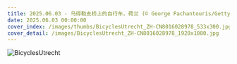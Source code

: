 ```yaml
---
title: 2025.06.03 - 乌得勒支桥上的自行车，荷兰 (© George Pachantouris/Getty Images)
date: 2025.06.03 00:00:00
cover_index: /images/thumbs/BicyclesUtrecht_ZH-CN8016028978_533x300.jpg
cover_detail: /images/BicyclesUtrecht_ZH-CN8016028978_1920x1080.jpg
---
```


![BicyclesUtrecht](/images/BicyclesUtrecht_ZH-CN8016028978_1920x1080.jpg)
